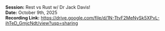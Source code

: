 **Session:** Rest vs Rust w/ Dr Jack Davis! <br>
**Date:** October 9th, 2025 <br>
**Recording Link:** https://drive.google.com/file/d/1N-TtvF2MeNySk5XPvL-ihTeD_GmjcNdt/view?usp=sharing
